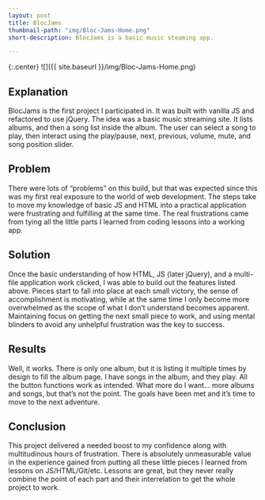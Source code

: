 ```yaml
---
layout: post
title: BlocJams
thumbnail-path: "img/Bloc-Jams-Home.png"
short-description: BlocJams is a basic music steaming app.

---
```


{:.center}
![]({{ site.baseurl }}/img/Bloc-Jams-Home.png)

## Explanation

BlocJams is the first project I participated in. It was built with vanilla JS and refactored to use jQuery. The idea was a basic music streaming site. It lists albums, and then a song list inside the album. The user can select a song to play, then interact using the play/pause, next, previous, volume, mute, and song position slider.


## Problem

There were lots of “problems” on this build, but that was expected since this was my first real exposure to the world of web development. The steps take to move my knowledge of basic JS and HTML into a practical application were frustrating and fulfilling at the same time. The real frustrations came from tying all the little parts I learned from coding lessons into a working app.

## Solution

Once the basic understanding of how HTML, JS (later jQuery), and a multi-file application work clicked, I was able to build out the features listed above. Pieces start to fall into place at each small victory, the sense of accomplishment is motivating, while at the same time I only become more overwhelmed as the scope of what I don’t understand becomes apparent. Maintaining focus on getting the next small piece to work, and using mental blinders to avoid any unhelpful frustration was the key to success.

## Results

Well, it works. There is only one album, but it is listing it multiple times by design to fill the album page. I have songs in the album, and they play. All the button functions work as intended. What more do I want… more albums and songs, but that’s not the point. The goals have been met and it’s time to move to the next adventure.

## Conclusion

This project delivered a needed boost to my confidence along with multitudinous hours of frustration. There is absolutely unmeasurable value in the experience gained from putting all these little pieces I learned from lessons on JS/HTML/Git/etc. Lessons are great, but they never really combine the point of each part and their interrelation to get the whole project to work.
